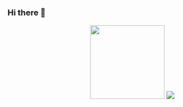 ### Hi there 👋

<!--
**JeonB/JeonB** is a ✨ _special_ ✨ repository because its `README.md` (this file) appears on your GitHub profile.


- 🔭 I’m currently working on ...
- 🌱 I’m currently learning ...
- 👯 I’m looking to collaborate on ...
- 🤔 I’m looking for help with ...
- 💬 Ask me about ...
- 📫 How to reach me: ...
- 😄 Pronouns: ...
- ⚡ Fun fact: ...
-->

<div align = "center">
  <img  width = "150px" src="https://github-readme-stats.vercel.app/api?username=JeonB&show_icons=true&theme=buefy"/>
  <img  src="https://github-readme-stats.vercel.app/api/top-langs/?username=JeonB&layout=compact&theme=tokyonight" />
</div>
 

